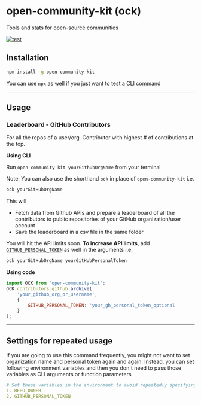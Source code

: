 # open-community-kit (ock)
Tools and stats for open-source communities

[![test](https://github.com/gitcommitshow/open-community-kit/actions/workflows/test.yml/badge.svg)](https://github.com/gitcommitshow/open-community-kit/actions/workflows/test.yml)

## Installation

```bash
npm install -g open-community-kit
```

You can use `npx` as well if you just want to test a CLI command

----

## Usage

### Leaderboard - GitHub Contributors 

For all the repos of a user/org. Contributor with highest # of contributions at the top.

**Using CLI**

Run `open-community-kit yourGithubOrgName` from your terminal

Note: You can also use the shorthand `ock` in place of `open-community-kit` i.e.

```bash
ock yourGitHubOrgName
```

This will
* Fetch data from Github APIs and prepare a leaderboard of all the contributors to public repositories of your GitHub organization/user account
* Save the leaderboard in a csv file in the same folder

You will hit the API limits soon. **To increase API limits**, add [`GITHUB_PERSONAL_TOKEN`](https://github.com/settings/tokens) as well in the arguments i.e.

```bash
ock yourGitHubOrgName yourGitHubPersonalToken
```

**Using code**

```javascript
import OCK from 'open-community-kit';
OCK.contributors.github.archive(
    'your_github_org_or_username', 
    { 
        GITHUB_PERSONAL_TOKEN: 'your_gh_personal_token_optional'
    }
);
```

----

## Settings for repeated usage

If you are going to use this command frequently, you might not want to set organization name and personal token again and again. Instead, you can set following environment variables and then you don't need to pass those variables as CLI arguments or function parameters

```yaml
# Set these variables in the environment to avoid repeatedly specifying these variables
1. REPO_OWNER
2. GITHUB_PERSONAL_TOKEN
```
